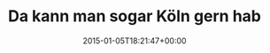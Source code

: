 ---
retweeted: false
source: <a href="http://mvilla.it/fenix" rel="nofollow">Fenix for Android</a>
entities:
  user_mentions: []
  urls: []
  symbols: []
  media:
  - expanded_url: https://twitter.com/bascht/status/552168094068928512/photo/1
    indices:
    - '34'
    - '56'
    url: http://t.co/vZbzo3MrCN
    media_url: http://pbs.twimg.com/media/B6mx9IZIMAAk6TV.jpg
    id_str: '552168093112610816'
    id: '552168093112610816'
    media_url_https: https://pbs.twimg.com/media/B6mx9IZIMAAk6TV.jpg
    sizes:
      medium:
        w: '1200'
        h: '395'
        resize: fit
      thumb:
        w: '150'
        h: '150'
        resize: crop
      large:
        w: '1706'
        h: '562'
        resize: fit
      small:
        w: '680'
        h: '224'
        resize: fit
    type: photo
    display_url: pic.twitter.com/vZbzo3MrCN
  hashtags: []
display_text_range:
- '0'
- '56'
favorite_count: '2'
id_str: '552168094068928512'
truncated: false
retweet_count: '0'
id: '552168094068928512'
possibly_sensitive: false
created_at: Mon Jan 05 18:21:47 +0000 2015
favorited: false
full_text: Da kann man sogar Köln gern haben
lang: de
extended_entities:
  media:
  - expanded_url: https://twitter.com/bascht/status/552168094068928512/photo/1
    indices:
    - '34'
    - '56'
    url: http://t.co/vZbzo3MrCN
    media_url: http://pbs.twimg.com/media/B6mx9IZIMAAk6TV.jpg
    id_str: '552168093112610816'
    id: '552168093112610816'
    media_url_https: https://pbs.twimg.com/media/B6mx9IZIMAAk6TV.jpg
    sizes:
      medium:
        w: '1200'
        h: '395'
        resize: fit
      thumb:
        w: '150'
        h: '150'
        resize: crop
      large:
        w: '1706'
        h: '562'
        resize: fit
      small:
        w: '680'
        h: '224'
        resize: fit
    type: photo
    display_url: pic.twitter.com/vZbzo3MrCN
tags:
- pesos:twitter
date: '2015-01-05T18:21:47+00:00'
src: https://twitter.com/bascht/status/552168094068928512
original_url: https://twitter.com/bascht/status/552168094068928512
type: twitter_tweet
media_url: https://img.bascht.com/twitter/pbs.twimg.com/media/B6mx9IZIMAAk6TV.jpg
text: Da kann man sogar Köln gern haben
title: Da kann man sogar Köln gern hab

---